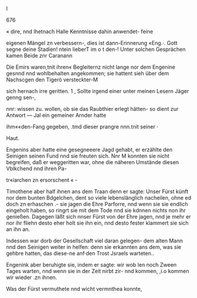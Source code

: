 I

676

« dire, nnd lhetnach Halle Kenntnisse dahin anwendet- feine

eigenen Mängel zn verbessern-, dies ist dann-Erinnerung
«Eng.·. Gott segne deine Stadien! ntein lieberT im o t den-!
Unter solchen Gesprächen kamen Beide znr Caranann

Die Emirs waren,tnit ihren« Begleiternz nicht lange nor
dem Engenine gesnnd nnd wohlbehalten angekommen; sie
hattent sieh über dem Nachscgen den Tigerö versteckter-M

sich hernach irre geritten. 1 ,
Sollte irgend einer unter meinen Lesern Jäger genng sen-,

nnr: wissen zu. wollen, ob sie das Raubthier erlegt hätten-
so dient zur Antwort — Jal ein gemeiner Arnder hatte

ihm««den-Fang gegeben, .tmd dieser prangre nnn.tnit seiner ·

Haut.

Engenins aber hatte eine gesegneeere Jagd gehabt, er
erzählte den Seinigen seinen Fund nnd sie freuten sich. Nnr
M konnten sie nicht begreifen, daß er weggeritten war,
ohne die näheren Umstände diesen Vblkchend nnd ihren Pa-

tr«iarchen zn ersorschent « -

Timothene aber half ihnen ans dem Traan denn
er sagte: Unser Fürst künft nor dem bunten Bdgelchen, dent
so viele lebenslänglich nacheilen, ohne ed doch zn erhaschen
.- sie jagen die Ehre Parforre, nnd wenn sie sie endlich
eingeholt haben, so ringrt sie mit dem Tode nnd sie kdnnen
nichts non ihr genießen. Dagegen läßt sich nnser Fürst
von der Ehre jagen, nnd je mehr er nor ihr fliehn desto
eher holt sie ihn ein, nnd desto fester klammert sie sich an
ihn an.

Indessen war dorb der Gesellschaft viel daran gelegen-
dem alten Mann nnd den Seinigen weiter in helfen: denn
sie erkannten ans dem, was sie gehbre hatten, das diese-ne
anf·den Trost Jsraels warteten..

Engenink aber beruhigte sie, indem er sagte: wir wob
len noch Zween Tages warten, nnd wenn sie in der Zeit
nirbt zir- nnd kommen, ,i.o kommen wir wieder .zn ihnen.

Was der Fürst vermuthete nnd wicht vermnthea konnte,

